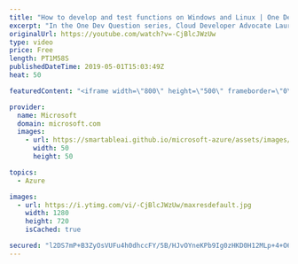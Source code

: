 ```yaml
---
title: "How to develop and test functions on Windows and Linux | One Dev Question: Laurent Bugnion"
excerpt: "In the One Dev Question series, Cloud Developer Advocate Laurent Bugnion explains various development features of Azure. In this video, Laurent explains how to develop and test functions on Windows and Linux.   Get more information at: http://gslb.ch/209c-onedevquestion  Create your free Azure account"
originalUrl: https://youtube.com/watch?v=-CjBlcJWzUw
type: video
price: Free
length: PT1M58S
publishedDateTime: 2019-05-01T15:03:49Z
heat: 50

featuredContent: "<iframe width=\"800\" height=\"500\" frameborder=\"0\" src=\"https://www.youtube.com/embed/-CjBlcJWzUw\" allow=\"accelerometer; autoplay; encrypted-media; gyroscope; picture-in-picture\" allowfullscreen></iframe>"

provider:
  name: Microsoft
  domain: microsoft.com
  images:
    - url: https://smartableai.github.io/microsoft-azure/assets/images/organizations/microsoft.com-50x50.jpg
      width: 50
      height: 50

topics:
  - Azure

images:
  - url: https://i.ytimg.com/vi/-CjBlcJWzUw/maxresdefault.jpg
    width: 1280
    height: 720
    isCached: true

secured: "l2DS7mP+B3ZyOsVUFu4h0dhccFY/5B/HJvOYneKPb9Ig0zHKD0H12MLp+4+O6tuHUgzwC3+PjdJsCJnH7JLa0A6ow+fADXXGzcRGKocVPc2yi6RB5hwA15px3QFOQ5y60NKGRd6gWEjDlXXAgX5dCaYabfSlHZpTChV11xISpAQ1ZK7XSXRZ9hO9lNO9HUY2fLwg1ZYPp04Yl0MnliGnMG1jDkQqLLmFIFZDuICMYVvlmHYpSOQxJaOOozgxYP8ORxyVK78u58znoKoUK2DcQRR7CoXICeNlYy/cXGPYCLRpE4hFzr3348BfpLjedpmPZUSizLP2kGhegPuJt9L4B8CMPjky3faAXTaGjNsr+kjYnkJ9R1pwAkpQy1ENooMnK/n63EMyVrJ4eW1nwYdrL1S9b338iPSVkR5iei7bJrw=;9OfCaxkxQ+fpqZXIKfYThg=="
---
```


